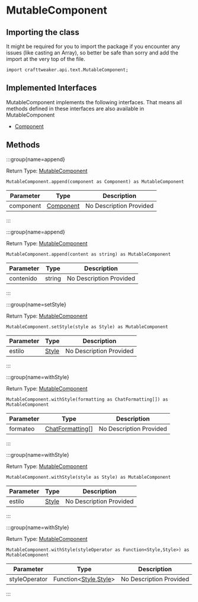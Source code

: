 # MutableComponent

## Importing the class

It might be required for you to import the package if you encounter any issues (like casting an Array), so better be safe than sorry and add the import at the very top of the file.
```zenscript
import crafttweaker.api.text.MutableComponent;
```


## Implemented Interfaces
MutableComponent implements the following interfaces. That means all methods defined in these interfaces are also available in MutableComponent

- [Component](/vanilla/api/text/Component)

## Methods

:::group{name=append}

Return Type: [MutableComponent](/vanilla/api/text/MutableComponent)

```zenscript
MutableComponent.append(component as Component) as MutableComponent
```

| Parameter | Type                                     | Description             |
| --------- | ---------------------------------------- | ----------------------- |
| component | [Component](/vanilla/api/text/Component) | No Description Provided |


:::

:::group{name=append}

Return Type: [MutableComponent](/vanilla/api/text/MutableComponent)

```zenscript
MutableComponent.append(content as string) as MutableComponent
```

| Parameter | Type   | Description             |
| --------- | ------ | ----------------------- |
| contenido | string | No Description Provided |


:::

:::group{name=setStyle}

Return Type: [MutableComponent](/vanilla/api/text/MutableComponent)

```zenscript
MutableComponent.setStyle(style as Style) as MutableComponent
```

| Parameter | Type                             | Description             |
| --------- | -------------------------------- | ----------------------- |
| estilo    | [Style](/vanilla/api/text/Style) | No Description Provided |


:::

:::group{name=withStyle}

Return Type: [MutableComponent](/vanilla/api/text/MutableComponent)

```zenscript
MutableComponent.withStyle(formatting as ChatFormatting[]) as MutableComponent
```

| Parameter | Type                                                 | Description             |
| --------- | ---------------------------------------------------- | ----------------------- |
| formateo  | [ChatFormatting](/vanilla/api/text/ChatFormatting)[] | No Description Provided |


:::

:::group{name=withStyle}

Return Type: [MutableComponent](/vanilla/api/text/MutableComponent)

```zenscript
MutableComponent.withStyle(style as Style) as MutableComponent
```

| Parameter | Type                             | Description             |
| --------- | -------------------------------- | ----------------------- |
| estilo    | [Style](/vanilla/api/text/Style) | No Description Provided |


:::

:::group{name=withStyle}

Return Type: [MutableComponent](/vanilla/api/text/MutableComponent)

```zenscript
MutableComponent.withStyle(styleOperator as Function<Style,Style>) as MutableComponent
```

| Parameter     | Type                                                                                          | Description             |
| ------------- | --------------------------------------------------------------------------------------------- | ----------------------- |
| styleOperator | Function&lt;[Style](/vanilla/api/text/Style),[Style](/vanilla/api/text/Style)&gt; | No Description Provided |


:::


